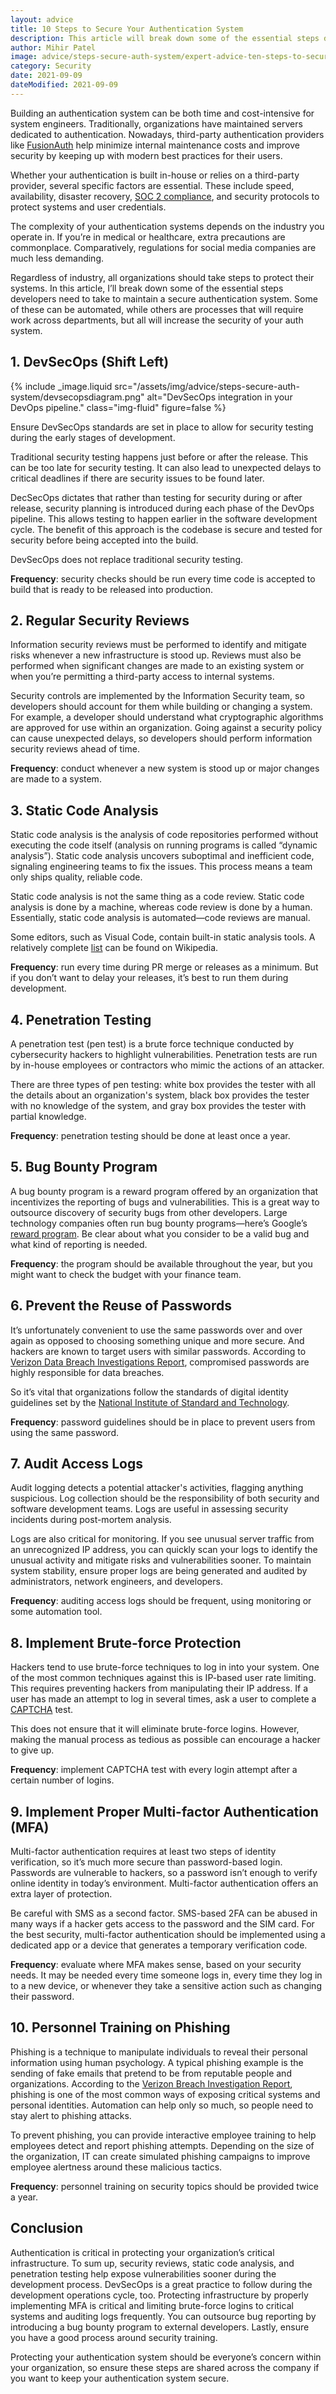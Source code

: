 ```yaml
---
layout: advice
title: 10 Steps to Secure Your Authentication System
description: This article will break down some of the essential steps developers need to take to maintain a secure authentication system.
author: Mihir Patel
image: advice/steps-secure-auth-system/expert-advice-ten-steps-to-secure-your-authentication-system-header-image.png
category: Security
date: 2021-09-09
dateModified: 2021-09-09
---
```


Building an authentication system can be both time and cost-intensive for system engineers. Traditionally, organizations have maintained servers dedicated to authentication. Nowadays, third-party authentication providers like [FusionAuth](https://fusionauth.io) help minimize internal maintenance costs and improve security by keeping up with modern best practices for their users.

Whether your authentication is built in-house or relies on a third-party provider, several specific factors are essential. These include speed, availability, disaster recovery, [SOC 2 compliance](https://www.imperva.com/learn/data-security/soc-2-compliance/), and security protocols to protect systems and user credentials.

The complexity of your authentication systems depends on the industry you operate in. If you’re in medical or healthcare, extra precautions are commonplace. Comparatively, regulations for social media companies are much less demanding.

Regardless of industry, all organizations should take steps to protect their systems. In this article, I’ll break down some of the essential steps developers need to take to maintain a secure authentication system. Some of these can be automated, while others are processes that will require work across departments, but all will increase the security of your auth system.

## 1. DevSecOps (Shift Left)

{% include _image.liquid src="/assets/img/advice/steps-secure-auth-system/devsecopsdiagram.png" alt="DevSecOps integration in your DevOps pipeline." class="img-fluid" figure=false %}

Ensure DevSecOps standards are set in place to allow for security testing during the early stages of development.

Traditional security testing happens just before or after the release. This can be too late for security testing. It can also lead to unexpected delays to critical deadlines if there are security issues to be found later.

DecSecOps dictates that rather than testing for security during or after release, security planning is introduced during each phase of the DevOps pipeline. This allows testing to happen earlier in the software development cycle. The benefit of this approach is the codebase is secure and tested for security before being accepted into the build.

DevSecOps does not replace traditional security testing.

**Frequency**: security checks should be run every time code is accepted to build that is ready to be released into production.

## 2. Regular Security Reviews

Information security reviews must be performed to identify and mitigate risks whenever a new infrastructure is stood up. Reviews must also be performed when significant changes are made to an existing system or when you’re permitting a third-party access to internal systems.

Security controls are implemented by the Information Security team, so developers should account for them while building or changing a system. For example, a developer should understand what cryptographic algorithms are approved for use within an organization. Going against a security policy can cause unexpected delays, so developers should perform information security reviews ahead of time.

**Frequency**: conduct whenever a new system is stood up or major changes are made to a system.

## 3. Static Code Analysis

Static code analysis is the analysis of code repositories performed without executing the code itself (analysis on running programs is called “dynamic analysis”). Static code analysis uncovers suboptimal and inefficient code, signaling engineering teams to fix the issues. This process means a team only ships quality, reliable code.

Static code analysis is not the same thing as a code review. Static code analysis is done by a machine, whereas code review is done by a human. Essentially, static code analysis is automated—code reviews are manual.

Some editors, such as Visual Code, contain built-in static analysis tools. A relatively complete [list](https://en.wikipedia.org/wiki/List_of_tools_for_static_code_analysis) can be found on Wikipedia.

**Frequency**: run every time during PR merge or releases as a minimum. But if you don’t want to delay your releases, it’s best to run them during development.

## 4. Penetration Testing

A penetration test (pen test) is a brute force technique conducted by cybersecurity hackers to highlight vulnerabilities. Penetration tests are run by in-house employees or contractors who mimic the actions of an attacker. 

There are three types of pen testing: white box provides the tester with all the details about an organization's system, black box provides the tester with no knowledge of the system, and gray box provides the tester with partial knowledge.

**Frequency**: penetration testing should be done at least once a year.

## 5. Bug Bounty Program

A bug bounty program is a reward program offered by an organization that incentivizes the reporting of bugs and vulnerabilities. This is a great way to outsource discovery of security bugs from other developers. Large technology companies often run bug bounty programs—here’s Google’s [reward program](https://www.google.com/about/appsecurity/programs-home/). Be clear about what you consider to be a valid bug and what kind of reporting is needed. 

**Frequency**: the program should be available throughout the year, but you might want to check the budget with your finance team.

## 6. Prevent the Reuse of Passwords

It’s unfortunately convenient to use the same passwords over and over again as opposed to choosing something unique and more secure. And hackers are known to target users with similar passwords. According to [Verizon Data Breach Investigations Report](https://www.verizon.com/business/resources/reports/dbir/), compromised passwords are highly responsible for data breaches.

So it’s vital that organizations follow the standards of digital identity guidelines set by the [National Institute of Standard and Technology](https://pages.nist.gov/800-63-3/sp800-63-3.html). 

**Frequency**: password guidelines should be in place to prevent users from using the same password.

## 7. Audit Access Logs

Audit logging detects a potential attacker's activities, flagging anything suspicious. Log collection should be the responsibility of both security and software development teams. Logs are useful in assessing security incidents during post-mortem analysis.

Logs are also critical for monitoring. If you see unusual server traffic from an unrecognized IP address, you can quickly scan your logs to identify the unusual activity and mitigate risks and vulnerabilities sooner. To maintain system stability, ensure proper logs are being generated and audited by administrators, network engineers, and developers.

**Frequency**: auditing access logs should be frequent, using monitoring or some automation tool.

## 8. Implement Brute-force Protection

Hackers tend to use brute-force techniques to log in into your system. One of the most common techniques against this is IP-based user rate limiting. This requires preventing hackers from manipulating their IP address. If a user has made an attempt to log in several times, ask a user to complete a [CAPTCHA](https://en.wikipedia.org/wiki/CAPTCHA) test.

This does not ensure that it will eliminate brute-force logins. However, making the manual process as tedious as possible can encourage a hacker to give up.

**Frequency**: implement CAPTCHA test with every login attempt after a certain number of logins.

## 9. Implement Proper Multi-factor Authentication (MFA)

Multi-factor authentication requires at least two steps of identity verification, so it’s much more secure than password-based login. Passwords are vulnerable to hackers, so a password isn’t enough to verify online identity in today’s environment. Multi-factor authentication offers an extra layer of protection.

Be careful with SMS as a second factor. SMS-based 2FA can be abused in many ways if a hacker gets access to the password and the SIM card. For the best security, multi-factor authentication should be implemented using a dedicated app or a device that generates a temporary verification code.

**Frequency**: evaluate where MFA makes sense, based on your security needs. It may be needed every time someone logs in, every time they log in to a new device, or whenever they take a sensitive action such as changing their password.

## 10. Personnel Training on Phishing

Phishing is a technique to manipulate individuals to reveal their personal information using human psychology. A typical phishing example is the sending of fake emails that pretend to be from reputable people and organizations.
According to the [Verizon Breach Investigation Report](https://www.verizon.com/business/resources/reports/dbir/), phishing is one of the most common ways of exposing critical systems and personal identities. Automation can help only so much, so people need to stay alert to phishing attacks.

To prevent phishing, you can provide interactive employee training to help employees detect and report phishing attempts. Depending on the size of the organization, IT can create simulated phishing campaigns to improve employee alertness around these malicious tactics.

**Frequency**: personnel training on security topics should be provided twice a year.

## Conclusion

Authentication is critical in protecting your organization’s critical infrastructure. To sum up, security reviews, static code analysis, and penetration testing help expose vulnerabilities sooner during the development process. DevSecOps is a great practice to follow during the development operations cycle, too. Protecting infrastructure by properly implementing MFA is critical and limiting brute-force logins to critical systems and auditing logs frequently. You can outsource bug reporting by introducing a bug bounty program to external developers. Lastly, ensure you have a good process around security training.

Protecting your authentication system should be everyone’s concern within your organization, so ensure these steps are shared across the company if you want to keep your authentication system secure.

